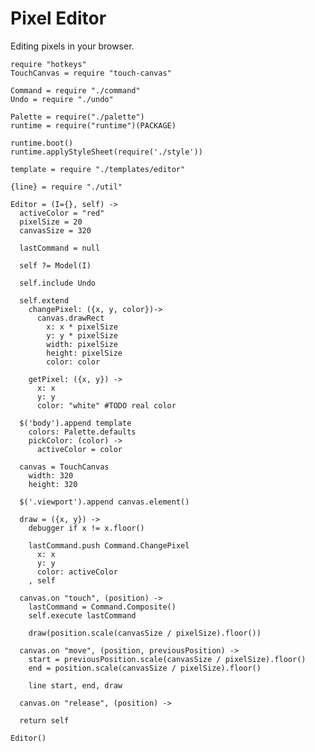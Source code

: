 Pixel Editor
============

Editing pixels in your browser.

    require "hotkeys"
    TouchCanvas = require "touch-canvas"
    
    Command = require "./command"
    Undo = require "./undo"

    Palette = require("./palette")
    runtime = require("runtime")(PACKAGE)

    runtime.boot()
    runtime.applyStyleSheet(require('./style'))

    template = require "./templates/editor"
    
    {line} = require "./util"

    Editor = (I={}, self) ->
      activeColor = "red"
      pixelSize = 20
      canvasSize = 320

      lastCommand = null

      self ?= Model(I)

      self.include Undo

      self.extend
        changePixel: ({x, y, color})->
          canvas.drawRect
            x: x * pixelSize
            y: y * pixelSize
            width: pixelSize
            height: pixelSize
            color: color

        getPixel: ({x, y}) ->
          x: x
          y: y
          color: "white" #TODO real color

      $('body').append template
        colors: Palette.defaults
        pickColor: (color) ->
          activeColor = color

      canvas = TouchCanvas
        width: 320
        height: 320

      $('.viewport').append canvas.element()

      draw = ({x, y}) ->
        debugger if x != x.floor()

        lastCommand.push Command.ChangePixel
          x: x
          y: y
          color: activeColor
        , self

      canvas.on "touch", (position) ->
        lastCommand = Command.Composite()
        self.execute lastCommand

        draw(position.scale(canvasSize / pixelSize).floor())

      canvas.on "move", (position, previousPosition) ->
        start = previousPosition.scale(canvasSize / pixelSize).floor()
        end = position.scale(canvasSize / pixelSize).floor()

        line start, end, draw

      canvas.on "release", (position) ->

      return self

    Editor()
